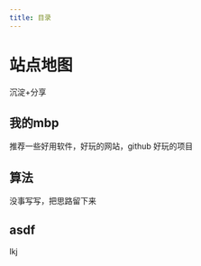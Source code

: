 ```yaml
---
title: 目录
---
```

# 站点地图

沉淀+分享

## 我的mbp
推荐一些好用软件，好玩的网站，github 好玩的项目

## 算法
没事写写，把思路留下来

## asdf
lkj

